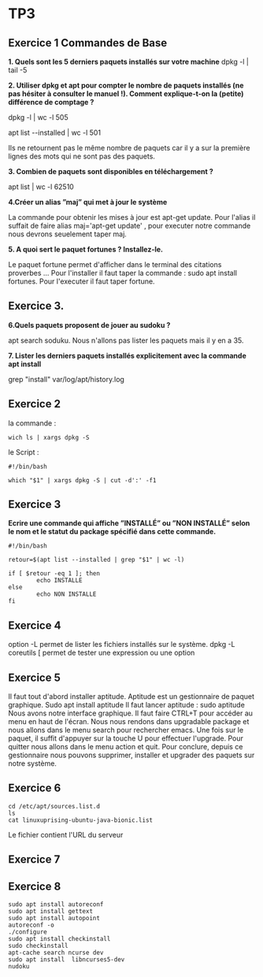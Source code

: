   <h1>TP3 </h1>
  <h2>Exercice 1 Commandes de Base </h2>

**1. Quels sont les 5 derniers paquets installés sur votre machine**
  dpkg -l | tail -5
  
  
 **2.  Utiliser dpkg et apt pour compter le nombre de paquets installés (ne pas hésiter à consulter le manuel !).
Comment explique-t-on la (petite) différence de comptage ?**

dpkg -l | wc -l
505

apt list --installed | wc -l 
501

Ils ne retournent pas le même nombre de paquets car il y a sur la première lignes des mots qui ne sont pas des paquets.

**3. Combien de paquets sont disponibles en téléchargement ?**

apt list | wc -l
62510


**4.Créer un alias ”maj” qui met à jour le système**

La commande pour obtenir les mises à jour est apt-get update.
Pour l'alias il suffait de faire alias maj='apt-get update' , pour executer notre commande nous devrons seuelement taper maj.


**5. A quoi sert le paquet fortunes ? Installez-le.**

Le paquet fortune permet d'afficher dans le terminal des citations proverbes ...
Pour l'installer il faut taper la commande : sudo apt install fortunes.
Pour l'executer il faut taper fortune.

<h2> Exercice 3. </h2>

**6.Quels paquets proposent de jouer au sudoku ?**

apt search soduku. Nous n'allons pas lister les paquets mais il y en a 35.

**7. Lister les derniers paquets installés explicitement avec la commande apt install**

grep "install" var/log/apt/history.log

<h2>Exercice 2</h2>
la commande :

   ```
  wich ls | xargs dpkg -S
  ```
le Script :
  ```
  #!/bin/bash

  which "$1" | xargs dpkg -S | cut -d':' -f1
  ```

<h2>Exercice 3</h2>

**Ecrire une commande qui affiche ”INSTALLÉ” ou ”NON INSTALLÉ” selon le nom et le statut du package
spécifié dans cette commande.**
```
#!/bin/bash

retour=$(apt list --installed | grep "$1" | wc -l)

if [ $retour -eq 1 ]; then
        echo INSTALLE
else
        echo NON INSTALLE 
fi
```

<h2>Exercice 4</h2>
option -L permet de lister les fichiers installés sur le système.
dpkg -L coreutils
[ permet de tester une expression ou une option

<h2>Exercice 5</h2>

Il faut tout d'abord installer aptitude. Aptitude est un gestionnaire de paquet graphique.
Sudo apt install aptitude
Il faut lancer aptitude : sudo aptitude
Nous avons notre interface graphique. Il faut faire CTRL+T pour accéder au menu en haut de l'écran.
Nous nous rendons dans upgradable package et nous allons dans le menu search pour rechercher emacs.
Une fois sur le paquet, il suffit d'appuyer sur la touche U pour effectuer l'upgrade.
Pour quitter nous allons dans le menu action et quit.
Pour conclure, depuis ce gestionnaire nous pouvons supprimer, installer et upgrader des paquets sur notre système.



<h2>Exercice 6</h2>

```
cd /etc/apt/sources.list.d
ls
cat linuxuprising-ubuntu-java-bionic.list
```
Le fichier contient l'URL du serveur

<h2>Exercice 7</h2>

<h2>Exercice 8</h2>

  ```
  sudo apt install autoreconf
  sudo apt install gettext
  sudo apt install autopoint
  autoreconf -o
  ./configure
  sudo apt install checkinstall
  sudo checkinstall
  apt-cache search ncurse dev
  sudo apt install  libncurses5-dev
  nudoku
  ```
